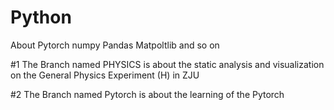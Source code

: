 # Python
About Pytorch numpy Pandas Matpoltlib and so on

#1 The Branch named PHYSICS is about the static analysis and visualization on the General Physics Experiment (H) in ZJU

#2 The Branch named Pytorch is about the learning of the Pytorch
